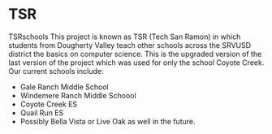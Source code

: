 # TSR
TSRschools
This project is known as TSR (Tech San Ramon) in which students from Dougherty Valley teach other schools across the SRVUSD
district the basics on computer science. This is the upgraded version of the last version of the project which was used 
for only the school Coyote Creek.
Our current schools include:
- Gale Ranch Middle School
- Windemere Ranch Middle Schoool
- Coyote Creek ES
- Quail Run ES
- Possibly Bella Vista or Live Oak as well in the future.
